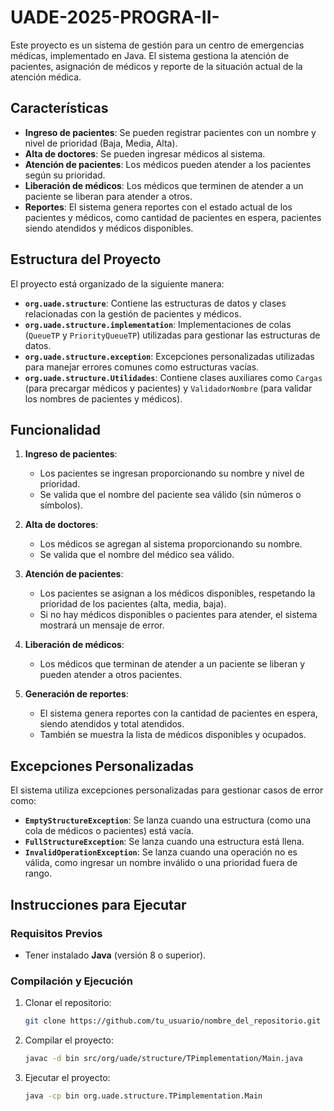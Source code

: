 # UADE-2025-PROGRA-II-

Este proyecto es un sistema de gestión para un centro de emergencias médicas, implementado en Java. El sistema gestiona la atención de pacientes, asignación de médicos y reporte de la situación actual de la atención médica.

## Características

- **Ingreso de pacientes**: Se pueden registrar pacientes con un nombre y nivel de prioridad (Baja, Media, Alta).
- **Alta de doctores**: Se pueden ingresar médicos al sistema.
- **Atención de pacientes**: Los médicos pueden atender a los pacientes según su prioridad.
- **Liberación de médicos**: Los médicos que terminen de atender a un paciente se liberan para atender a otros.
- **Reportes**: El sistema genera reportes con el estado actual de los pacientes y médicos, como cantidad de pacientes en espera, pacientes siendo atendidos y médicos disponibles.

## Estructura del Proyecto

El proyecto está organizado de la siguiente manera:

- **`org.uade.structure`**: Contiene las estructuras de datos y clases relacionadas con la gestión de pacientes y médicos.
- **`org.uade.structure.implementation`**: Implementaciones de colas (`QueueTP` y `PriorityQueueTP`) utilizadas para gestionar las estructuras de datos.
- **`org.uade.structure.exception`**: Excepciones personalizadas utilizadas para manejar errores comunes como estructuras vacías.
- **`org.uade.structure.Utilidades`**: Contiene clases auxiliares como `Cargas` (para precargar médicos y pacientes) y `ValidadorNombre` (para validar los nombres de pacientes y médicos).

## Funcionalidad

1. **Ingreso de pacientes**:
   - Los pacientes se ingresan proporcionando su nombre y nivel de prioridad.
   - Se valida que el nombre del paciente sea válido (sin números o símbolos).

2. **Alta de doctores**:
   - Los médicos se agregan al sistema proporcionando su nombre.
   - Se valida que el nombre del médico sea válido.

3. **Atención de pacientes**:
   - Los pacientes se asignan a los médicos disponibles, respetando la prioridad de los pacientes (alta, media, baja).
   - Si no hay médicos disponibles o pacientes para atender, el sistema mostrará un mensaje de error.

4. **Liberación de médicos**:
   - Los médicos que terminan de atender a un paciente se liberan y pueden atender a otros pacientes.

5. **Generación de reportes**:
   - El sistema genera reportes con la cantidad de pacientes en espera, siendo atendidos y total atendidos.
   - También se muestra la lista de médicos disponibles y ocupados.

## Excepciones Personalizadas

El sistema utiliza excepciones personalizadas para gestionar casos de error como:

- **`EmptyStructureException`**: Se lanza cuando una estructura (como una cola de médicos o pacientes) está vacía.
- **`FullStructureException`**: Se lanza cuando una estructura está llena.
- **`InvalidOperationException`**: Se lanza cuando una operación no es válida, como ingresar un nombre inválido o una prioridad fuera de rango.

## Instrucciones para Ejecutar

### Requisitos Previos

- Tener instalado **Java** (versión 8 o superior).

### Compilación y Ejecución

1. Clonar el repositorio:
   ```bash
   git clone https://github.com/tu_usuario/nombre_del_repositorio.git
2. Compilar el proyecto:
   ```bash
   javac -d bin src/org/uade/structure/TPimplementation/Main.java
3. Ejecutar el proyecto:
   ```bash
   java -cp bin org.uade.structure.TPimplementation.Main
